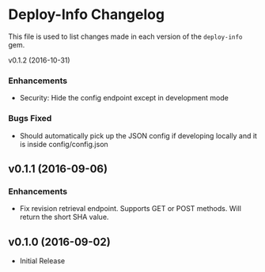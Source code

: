 Deploy-Info Changelog
=========================
This file is used to list changes made in each version of the `deploy-info` gem.

v0.1.2 (2016-10-31)
### Enhancements
- Security: Hide the config endpoint except in development mode

### Bugs Fixed
- Should automatically pick up the JSON config if developing locally and it is inside config/config.json

v0.1.1 (2016-09-06)
-------------------
### Enhancements
- Fix revision retrieval endpoint.  Supports GET or POST methods.  Will return the short SHA value.

v0.1.0 (2016-09-02)
-------------------
- Initial Release
